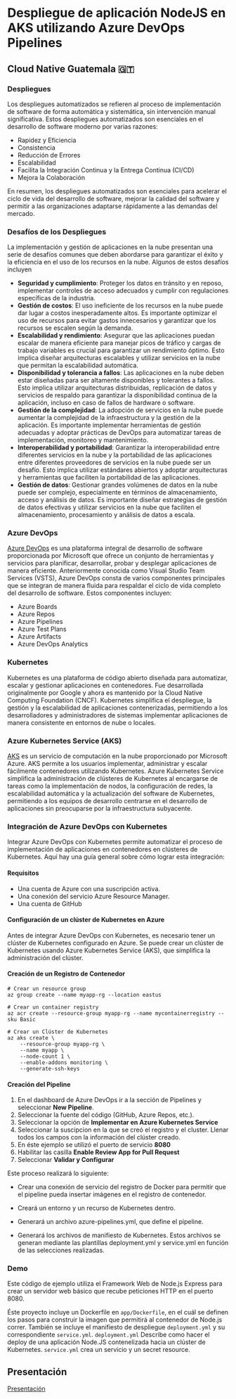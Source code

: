 # Despliegue de aplicación NodeJS en AKS utilizando Azure DevOps Pipelines

## Cloud Native Guatemala 🇬🇹

### Despliegues

Los despliegues automatizados se refieren al proceso de implementación de software de forma automática y sistemática, sin intervención manual significativa. Estos despliegues automatizados son esenciales en el desarrollo de software moderno por varias razones:

- Rapidez y Eficiencia
- Consistencia
- Reducción de Errores
- Escalabilidad
- Facilita la Integración Continua y la Entrega Continua (CI/CD)
- Mejora la Colaboración

En resumen, los despliegues automatizados son esenciales para acelerar el ciclo de vida del desarrollo de software, mejorar la calidad del software y permitir a las organizaciones adaptarse rápidamente a las demandas del mercado.

### Desafíos de los Despliegues

La implementación y gestión de aplicaciones en la nube presentan una serie de desafíos comunes que deben abordarse para garantizar el éxito y la eficiencia en el uso de los recursos en la nube. Algunos de estos desafíos incluyen

- **Seguridad y cumplimiento**: Proteger los datos en tránsito y en reposo, implementar controles de acceso adecuados y cumplir con regulaciones específicas de la industria.
- **Gestión de costos**: El uso ineficiente de los recursos en la nube puede dar lugar a costos inesperadamente altos. Es importante optimizar el uso de recursos para evitar gastos innecesarios y garantizar que los recursos se escalen según la demanda.
- **Escalabilidad y rendimiento**: Asegurar que las aplicaciones puedan escalar de manera eficiente para manejar picos de tráfico y cargas de trabajo variables es crucial para garantizar un rendimiento óptimo. Esto implica diseñar arquitecturas escalables y utilizar servicios en la nube que permitan la escalabilidad automática.
- **Disponibilidad y tolerancia a fallos**: Las aplicaciones en la nube deben estar diseñadas para ser altamente disponibles y tolerantes a fallos. Esto implica utilizar arquitecturas distribuidas, replicación de datos y servicios de respaldo para garantizar la disponibilidad continua de la aplicación, incluso en caso de fallos de hardware o software.
- **Gestión de la complejidad**: La adopción de servicios en la nube puede aumentar la complejidad de la infraestructura y la gestión de la aplicación. Es importante implementar herramientas de gestión adecuadas y adoptar prácticas de DevOps para automatizar tareas de implementación, monitoreo y mantenimiento.
- **Interoperabilidad y portabilidad**: Garantizar la interoperabilidad entre diferentes servicios en la nube y la portabilidad de las aplicaciones entre diferentes proveedores de servicios en la nube puede ser un desafío. Esto implica utilizar estándares abiertos y adoptar arquitecturas y herramientas que faciliten la portabilidad de las aplicaciones.
- **Gestión de datos**: Gestionar grandes volúmenes de datos en la nube puede ser complejo, especialmente en términos de almacenamiento, acceso y análisis de datos. Es importante diseñar estrategias de gestión de datos efectivas y utilizar servicios en la nube que faciliten el almacenamiento, procesamiento y análisis de datos a escala.

### Azure DevOps

[Azure DevOps](https://azure.microsoft.com/es-es/products/devops) es una plataforma integral de desarrollo de software proporcionada por Microsoft que ofrece un conjunto de herramientas y servicios para planificar, desarrollar, probar y desplegar aplicaciones de manera eficiente. Anteriormente conocida como Visual Studio Team Services (VSTS), Azure DevOps consta de varios componentes principales que se integran de manera fluida para respaldar el ciclo de vida completo del desarrollo de software. Estos componentes incluyen:

- Azure Boards
- Azure Repos
- Azure Pipelines
- Azure Test Plans
- Azure Artifacts
- Azure DevOps Analytics

### Kubernetes

Kubernetes es una plataforma de código abierto diseñada para automatizar, escalar y gestionar aplicaciones en contenedores. Fue desarrollada originalmente por Google y ahora es mantenido por la Cloud Native Computing Foundation (CNCF). Kubernetes simplifica el despliegue, la gestión y la escalabilidad de aplicaciones contenerizadas, permitiendo a los desarrolladores y administradores de sistemas implementar aplicaciones de manera consistente en entornos de nube o locales.

### Azure Kubernetes Service (AKS)

[AKS](https://azure.microsoft.com/es-es/products/kubernetes-service) es un servicio de computación en la nube proporcionado por Microsoft Azure. AKS permite a los usuarios implementar, administrar y escalar fácilmente contenedores utilizando Kubernetes. Azure Kubernetes Service simplifica la administración de clústeres de Kubernetes al encargarse de tareas como la implementación de nodos, la configuración de redes, la escalabilidad automática y la actualización del software de Kubernetes, permitiendo a los equipos de desarrollo centrarse en el desarrollo de aplicaciones sin preocuparse por la infraestructura subyacente.

### Integración de Azure DevOps con Kubernetes

Integrar Azure DevOps con Kubernetes permite automatizar el proceso de implementación de aplicaciones en contenedores en clústeres de Kubernetes. Aquí hay una guía general sobre cómo lograr esta integración:

#### Requisitos

- Una cuenta de Azure con una suscripción activa.
- Una conexión del servicio Azure Resource Manager.
- Una cuenta de GitHub

#### Configuración de un clúster de Kubernetes en Azure

Antes de integrar Azure DevOps con Kubernetes, es necesario tener un clúster de Kubernetes configurado en Azure. Se puede crear un clúster de Kubernetes usando Azure Kubernetes Service (AKS), que simplifica la administración del clúster.

#### Creación de un Registro de Contenedor

```
# Crear un resource group
az group create --name myapp-rg --location eastus

# Crear un container registry
az acr create --resource-group myapp-rg --name mycontainerregistry --sku Basic

# Crear un Clúster de Kubernetes
az aks create \
    --resource-group myapp-rg \
    --name myapp \
    --node-count 1 \
    --enable-addons monitoring \
    --generate-ssh-keys
```

#### Creación del Pipeline

1. En el dashboard de Azure DevOps ir a la sección de Pipelines y seleccionar **New Pipeline**.
2. Seleccionar la fuente del código (GitHub, Azure Repos, etc.).
3. Seleccionar la opción de **Implementar en Azure Kubernetes Service**
4. Seleccionar la suscipcion en la que se creó el registro y el cluster. Llenar todos los campos con la información del clúster creado.
5. En éste ejemplo se utilizó el puerto de servicio **8080**
6. Habilitar las casilla **Enable Review App for Pull Request**
7. Seleccionar **Validar y Configurar**

Este proceso realizará lo siguiente:

- Crear una conexión de servicio del registro de Docker para permitir que el pipeline pueda insertar imágenes en el registro de contenedor.

- Creará un entorno y un recurso de Kubernetes dentro.

- Generará un archivo azure-pipelines.yml, que define el pipeline.

- Generará los archivos de manifiesto de Kubernetes. Estos archivos se generan mediante las plantillas deployment.yml y service.yml en función de las selecciones realizadas.

### Demo

Este código de ejemplo utiliza el Framework Web de Node.js Express para crear un servidor web básico que recube peticiones HTTP en el puerto 8080.

Éste proyecto incluye un Dockerfile en `app/Dockerfile`, en el cuál se definen los pasos para construir la imagen que permitirá al contenedor de Node.js correr. También se incluye el manifiesto de despliegue `deployment.yml` y su correspondiente `service.yml`. `deployment.yml` Describe como hacer el deploy de una aplicación Node.JS contenelizada hacia un clúster de Kubernetes. `service.yml` crea un servicio y un secret resource.


## Presentación

[Presentación](https://docs.google.com/presentation/d/1EiNQRqnHPBdwD4ssTLVBaO7Q1qDy3NvOD2ilG0IBnj4/edit?usp=sharing)